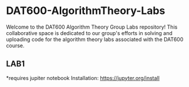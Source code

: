 # DAT600-AlgorithmTheory-Labs 

Welcome to the DAT600 Algorithm Theory Group Labs repository! This collaborative space is dedicated to our group's efforts in solving and uploading code for the algorithm theory labs associated with the DAT600 course. 


## LAB1
*requires jupiter notebook
Installation: https://jupyter.org/install

